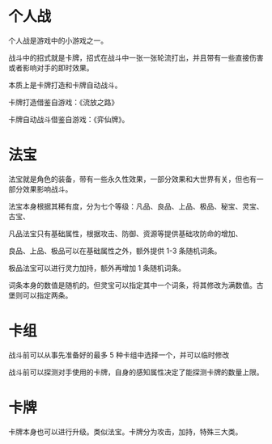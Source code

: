 # 个人战

个人战是游戏中的小游戏之一。

战斗中的招式就是卡牌，招式在战斗中一张一张轮流打出，并且带有一些直接伤害或者影响对手的即时效果。

本质上是卡牌打造和卡牌自动战斗。

卡牌打造借鉴自游戏：《流放之路》

卡牌自动战斗借鉴自游戏：《弈仙牌》。

# 法宝

法宝就是角色的装备，带有一些永久性效果，一部分效果和大世界有关，但也有一部分效果影响战斗。

法宝本身根据其稀有度，分为七个等级：凡品、良品、上品、极品、秘宝、灵宝、古宝、

凡品法宝只有基础属性，根据攻击、防御、资源等提供基础攻防命的增加、

良品、上品、极品可以在基础属性之外，额外提供 1-3 条随机词条。

极品法宝可以进行灵力加持，额外再增加 1 条随机词条。

词条本身的数值是随机的。但灵宝可以指定其中一个词条，将其修改为满数值。古堡则可以指定两条。

# 卡组

战斗前可以从事先准备好的最多 5 种卡组中选择一个，并可以临时修改

战斗前可以探测对手使用的卡牌，自身的感知属性决定了能探测卡牌的数量上限。

# 卡牌

卡牌本身也可以进行升级。类似法宝。卡牌分为攻击，加持，特殊三大类。
